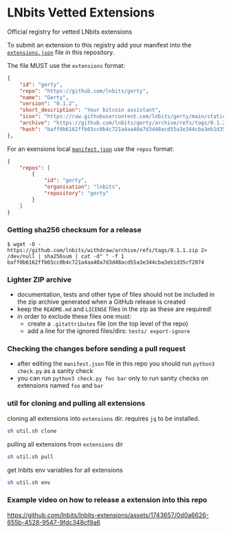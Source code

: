 # LNbits Vetted Extensions

Official registry for vetted LNbits extensions

To submit an extension to this registry add your manifest into the [`extensions.json`](extensions.json) file in this repository.

The file MUST use the `extensions` format:

``` json
{
    "id": "gerty",
    "repo": "https://github.com/lnbits/gerty",
    "name": "Gerty",
    "version": "0.1.2",
    "short_description": "Your bitcoin assistant",
    "icon": "https://raw.githubusercontent.com/lnbits/gerty/main/static/gerty.png",
    "archive": "https://github.com/lnbits/gerty/archive/refs/tags/0.1.2.zip",
    "hash": "baff0b6162ffb65cc0b4c721a4aa40a7d3d48acd55a3e344cba3eb1d35cf2074"
},
```

For an exensions local [`manifest.json`](https://github.com/lnbits/gerty/blob/main/manifest.json) use the `repos` format:

``` json
{
    "repos": [
        {
            "id": "gerty",
            "organisation": "lnbits",
            "repository": "gerty"
        }
    ]
}
```

### Getting sha256 checksum for a release

```console
$ wget -O - https://github.com/lnbits/withdraw/archive/refs/tags/0.1.1.zip 2> /dev/null | sha256sum | cut -d" " -f 1
baff0b6162ffb65cc0b4c721a4aa40a7d3d48acd55a3e344cba3eb1d35cf2074
```

### Lighter ZIP archive

- documentation, tests and other type of files should not be included in the zip archive generated when a GitHub release is created
- keep the `README.md` and `LICENSE` files in the zip as these are required!
- in order to exclude these files one must:
    - create a `.gitattributes` file (on the top level of the repo)
    - add a line for the ignored files/dirs: `tests/ export-ignore`

### Checking the changes before sending a pull request

- after editing the `manifest.json` file in this repo you should run `python3 check.py` as a sanity check
- you can run `python3 check.py foo bar` only to run sanity checks on extensions named `foo` and `bar`


### util for cloning and pulling all extensions
cloning all extensions into `extensions` dir. requires `jq` to be installed.
```sh
sh util.sh clone
```
pulling all extensions from `extensions` dir
```sh
sh util.sh pull
```
get lnbits env variables for all extensions
```sh
sh util.sh env
```

### Example video on how to release a extension into this repo

https://github.com/lnbits/lnbits-extensions/assets/1743657/0d0a6626-655b-4528-9547-9fdc348cf9a6

